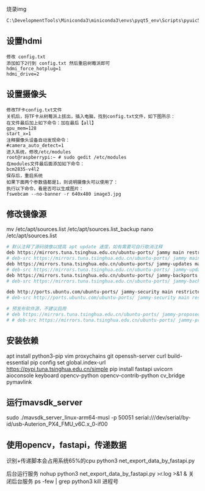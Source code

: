烧录img

```bash
C:\DevelopmentTools\Miniconda3\miniconda3\envs\pyqt5_env\Scripts\pyuic5.exe fly_gui.ui -o fly_gui.py  --import-from=res
```


## 设置hdmi

```text
修改 config.txt
添加如下2行到 config.txt 然后重启树莓派即可
hdmi_force_hotplug=1
hdmi_drive=2
```

## 设置摄像头

```text
修改TF卡config.txt文件
关机后，将TF卡从树莓派上拔出，插入电脑，找到config.txt文件，如下图所示：
在文件最后加上如下命令：加在最后【all】
gpu_mem=128
start_x=1
注释摄像头设备自动发现命令：
#camera_auto_detect=1
进入系统，修改/etc/modules
root@raspberrypi:~ # sudo gedit /etc/modules
在modules文件最后面添加如下命令：
bcm2835-v4l2
保存后，重启系统
如果下面两个参数值都是1，则说明摄像头可以使用了：
执行以下命令，看是否可以生成图片：
fswebcam --no-banner -r 640x480 image3.jpg
```

## 修改镜像源

mv /etc/apt/sources.list /etc/apt/sources.list_backup
nano /etc/apt/sources.list

```bash
# 默认注释了源码镜像以提高 apt update 速度，如有需要可自行取消注释
deb https://mirrors.tuna.tsinghua.edu.cn/ubuntu-ports/ jammy main restricted universe multiverse
# deb-src https://mirrors.tuna.tsinghua.edu.cn/ubuntu-ports/ jammy main restricted universe multiverse
deb https://mirrors.tuna.tsinghua.edu.cn/ubuntu-ports/ jammy-updates main restricted universe multiverse
# deb-src https://mirrors.tuna.tsinghua.edu.cn/ubuntu-ports/ jammy-updates main restricted universe multiverse
deb https://mirrors.tuna.tsinghua.edu.cn/ubuntu-ports/ jammy-backports main restricted universe multiverse
# deb-src https://mirrors.tuna.tsinghua.edu.cn/ubuntu-ports/ jammy-backports main restricted universe multiverse

deb http://ports.ubuntu.com/ubuntu-ports/ jammy-security main restricted universe multiverse
# deb-src http://ports.ubuntu.com/ubuntu-ports/ jammy-security main restricted universe multiverse

# 预发布软件源，不建议启用
# deb https://mirrors.tuna.tsinghua.edu.cn/ubuntu-ports/ jammy-proposed main restricted universe multiverse
# # deb-src https://mirrors.tuna.tsinghua.edu.cn/ubuntu-ports/ jammy-proposed main restricted universe multiverse
```

## 安装依赖

apt install python3-pip vim proxychains git openssh-server curl build-essential
pip config set global.index-url https://pypi.tuna.tsinghua.edu.cn/simple
pip install fastapi uvicorn aioconsole keyboard opencv-python opencv-contrib-python cv_bridge pymavlink

## 运行mavsdk_server

sudo ./mavsdk_server_linux-arm64-musl -p 50051 serial:///dev/serial/by-id/usb-Auterion_PX4_FMU_v6C.x_0-if00

## 使用opencv，fastapi，传递数据

识别+传递脚本会占用系统65%的cpu
python3 net_export_data_by_fastapi.py

后台运行服务
nohup python3 net_export_data_by_fastapi.py >r.log >&1 &
关闭后台服务
ps -few | grep python3
kill 进程号
